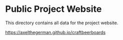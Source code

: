 # Public Project Website

This directory contains all data for the project website.

https://axelthegerman.github.io/craftbeerboards
